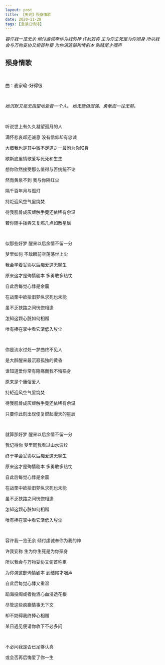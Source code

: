 ```yaml
---
layout: post
title: 【天光】殒身情歌
date: 2020-11-28
tags: [重读旧情诗]
---
```


*容许我一览无余 倾付虔诚奉你为我的神 许我妄称 生为你生死是为你殒身 所以我会与万物妥协又俯首称臣 为你演这部殉情剧本 到结尾才咽声*

## 殒身情歌

<br>

曲：麦家瑜-好得很

<br>

*她沉默又毫无指望地爱着一个人。
她无能但倔强、勇敢而一往无前。*

<br>

听说世上有久久凝望孤月的人

满怀悲哀却还诚恳 没有信仰却有忠诚

大概我也是其中微不足道之一最盼为你殒身

歇斯底里情歌爱写死死和生生

想你欣然接受那么值得与否统统不论

然而黄泉不到 我与你隔红尘

隔千百年月与孤灯

持炬迎风空气里烧焚

待我肌骨成灰烬触手竟还依稀有余温

若你随手拨弄又复燃几点如散星辰

<br>

似那些好梦 醒来以后余情不留一分

梦里如何 不敌眼前空荡荡世上尘

我会学着妥协以后痴爱这无聊生

原来这才是殉情剧本 多勇敢多热忱

自此后每觉心悸是余震

在战栗中欲拾旧梦纵求死也未能

虽不乏狭路之间恍惚相逢

怎知这颗心脏如何相赠

唯有捧在掌中看它渐低入埃尘

<br>

你是流水过处一梦曲终不见人

是大醉醒来最沉寂孤独的黄昏

谁知道爱你常有隐痛而我不悔殒身

原来是个庸俗爱人

持矩迎风空气里烧焚

待我肌骨成灰烬触手竟还依稀有余温

只要你此刻出现便复燃起漫天的星辰

<br>

就算那好梦 醒来以后余情不留一分

我记得你 梦里同我看过山水波纹

终于学会妥协以后痴爱这无聊生

原来这才是殉情剧本 多勇敢多热忱

自此后每觉心悸是余震

在战栗中欲拾旧梦纵求死也未能

虽不乏狭路之间恍惚相逢

怎知这颗心脏如何相赠

唯有捧在掌中看它渐低入埃尘

<br>

容许我一览无余 倾付虔诚奉你为我的神

许我妄称 生为你生死是为你殒身

所以我会与万物妥协又俯首称臣

为你演这部殉情剧本 到结尾才咽声

自此后每觉心悸又重温

蹈海投阁或者抛洒心血浸透花根

尽管这些疯癫情事无下文

却不妨碍我终捧心相赠

某日遇见便请你收下不必多问

<br>

不必问我是否已足够认真

或会否再后悔爱了你一生

<br>
<br>
